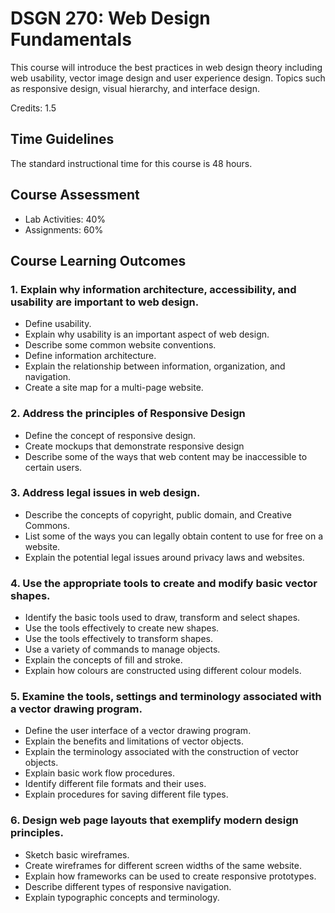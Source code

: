 # DSGN 270: Web Design Fundamentals

This course will introduce the best practices in web design theory including web usability, vector image design and user experience design. Topics such as responsive design, visual hierarchy, and interface design.

Credits: 1.5

## Time Guidelines

The standard instructional time for this course is 48 hours.

## Course Assessment

- Lab Activities: 40%
- Assignments: 60%

## Course Learning Outcomes

### 1. Explain why information architecture, accessibility, and usability are important to web design.

- Define usability.
- Explain why usability is an important aspect of web design.
- Describe some common website conventions.
- Define information architecture.
- Explain the relationship between information, organization, and navigation.
- Create a site map for a multi-page website.

### 2. Address the principles of Responsive Design

- Define the concept of responsive design.
- Create mockups that demonstrate responsive design
- Describe some of the ways that web content may be inaccessible to certain users.

### 3. Address legal issues in web design.

- Describe the concepts of copyright, public domain, and Creative Commons.
- List some of the ways you can legally obtain content to use for free on a website.
- Explain the potential legal issues around privacy laws and websites.

### 4. Use the appropriate tools to create and modify basic vector shapes.

- Identify the basic tools used to draw, transform and select shapes.
- Use the tools effectively to create new shapes.
- Use the tools effectively to transform shapes.
- Use a variety of commands to manage objects.
- Explain the concepts of fill and stroke.
- Explain how colours are constructed using different colour models.

### 5. Examine the tools, settings and terminology associated with a vector drawing program.

- Define the user interface of a vector drawing program.
- Explain the benefits and limitations of vector objects.
- Explain the terminology associated with the construction of vector objects.
- Explain basic work flow procedures.
- Identify different file formats and their uses.
- Explain procedures for saving different file types.

### 6. Design web page layouts that exemplify modern design principles.

- Sketch basic wireframes.
- Create wireframes for different screen widths of the same website.
- Explain how frameworks can be used to create responsive prototypes.
- Describe different types of responsive navigation.
- Explain typographic concepts and terminology.
